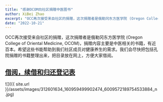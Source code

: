 ```yaml
---
title: "感谢OCOM向社区捐赠中医图书"
author: XiBei Zhao
excerpt: "OCC再次接受来自社区的捐赠，这次捐赠者是俄勒冈东方医学院 (Oregon College of Oriental Medicine, OCOM)，捐赠内容主要是中医相关的书籍，有近百本。希望这些书能帮助到我们社区成员对健康养生的需求。我们会尽快把包括孔院捐赠的书籍整理出来，把目录放在网上，方便大家借阅。"
date: "2022-10-21"
---
```


OCC再次接受来自社区的捐赠，这次捐赠者是俄勒冈东方医学院 (Oregon College of Oriental Medicine, OCOM)，捐赠内容主要是中医相关的书籍，有近百本。希望这些书能帮助到我们社区成员对健康养生的需求。我们会尽快把包括孔院捐赠的书籍整理出来，把目录放在网上，方便大家借阅。

## [借阅，续借和归还登记表](https://docs.google.com/forms/d/e/1FAIpQLSdxa5wLGNIdTZCN7kYeeSJRgSU1Ro0YQoH7aLMx08ed-ZD01w/viewform?usp=sf_link)

![]({{ site.url }}/assets/images/312601634_160959499902474_6009572189754533884_n.jpg)
